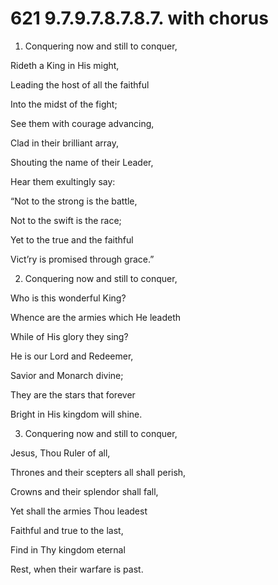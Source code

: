 # 621 9.7.9.7.8.7.8.7. with chorus

1.  Conquering now and still to conquer,

Rideth a King in His might,

Leading the host of all the faithful

Into the midst of the fight;

See them with courage advancing,

Clad in their brilliant array,

Shouting the name of their Leader,

Hear them exultingly say:

“Not to the strong is the battle,

Not to the swift is the race;

Yet to the true and the faithful

Vict’ry is promised through grace.”

2.  Conquering now and still to conquer,

Who is this wonderful King?

Whence are the armies which He leadeth

While of His glory they sing?

He is our Lord and Redeemer,

Savior and Monarch divine;

They are the stars that forever

Bright in His kingdom will shine.

3.  Conquering now and still to conquer,

Jesus, Thou Ruler of all,

Thrones and their scepters all shall perish,

Crowns and their splendor shall fall,

Yet shall the armies Thou leadest

Faithful and true to the last,

Find in Thy kingdom eternal

Rest, when their warfare is past.

